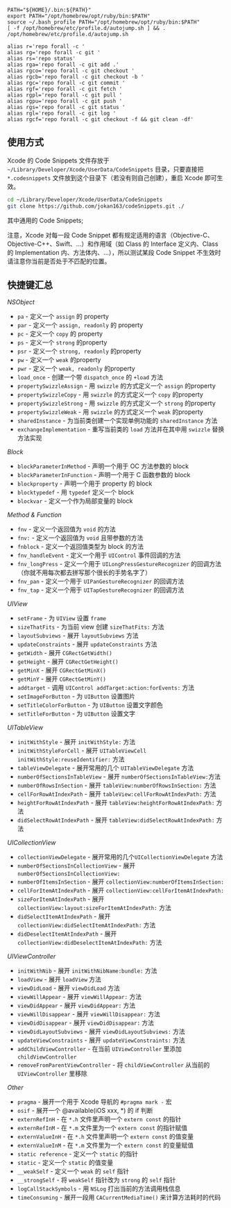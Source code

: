 ```
PATH="${HOME}/.bin:${PATH}"
export PATH="/opt/homebrew/opt/ruby/bin:$PATH"
source ~/.bash_profile PATH="/opt/homebrew/opt/ruby/bin:$PATH"
[ -f /opt/homebrew/etc/profile.d/autojump.sh ] && . /opt/homebrew/etc/profile.d/autojump.sh

alias r='repo forall -c '
alias rg='repo forall -c git '
alias rs='repo status'
alias rga='repo forall -c git add .'
alias rgco='repo forall -c git checkout '
alias rgcb='repo forall -c git checkout -b '
alias rgc='repo forall -c git commit '
alias rgf='repo forall -c git fetch '
alias rgpl='repo forall -c git pull '
alias rgpu='repo forall -c git push '
alias rgs='repo forall -c git status '
alias rgl='repo forall -c git log '
alias rgcf='repo forall -c git checkout -f && git clean -df'
```


## 使用方式
Xcode 的 Code Snippets 文件存放于 `~/Library/Developer/Xcode/UserData/CodeSnippets` 目录，只要直接把 `*.codesnippets` 文件放到这个目录下（若没有则自己创建），重启 Xcode 即可生效。

```bash
cd ~/Library/Developer/Xcode/UserData/CodeSnippets
git clone https://github.com/jokan163/codeSnippets.git ./
```

其中通用的 Code Snippets;

注意，Xcode 对每一段 Code Snippet 都有规定适用的语言（Objective-C、Objective-C++、Swift、...）和作用域（如 Class 的 Interface 定义内、Class 的 Implementation 内、方法体内、...），所以测试某段 Code Snippet 不生效时请注意你当前是否处于不匹配的位置。

## 快捷键汇总
*NSObject*
- `pa` - 定义一个 `assign` 的 property
- `par` - 定义一个 `assign, readonly` 的 property
- `pc` - 定义一个 `copy` 的 property
- `ps` - 定义一个 `strong` 的property
- `psr` - 定义一个 `strong, readonly` 的property
- `pw` - 定义一个 `weak` 的property
- `pwr` - 定义一个 `weak, readonly` 的property
- `load_once` - 创建一个带 `dispatch_once` 的 `+load` 方法
- `propertySwizzleAssign` - 用 `swizzle` 的方式定义一个 `assign` 的property
- `propertySwizzleCopy` - 用 `swizzle` 的方式定义一个 `copy` 的property
- `propertySwizzleStrong` - 用 `swizzle` 的方式定义一个 `strong` 的property
- `propertySwizzleWeak` - 用 `swizzle` 的方式定义一个 `weak` 的property
- `sharedInstance` - 为当前类创建一个实现单例功能的 `sharedInstance` 方法
- `exchangeImplementation` - 重写当前类的 `load` 方法并在其中用 `swizzle` 替换方法实现

*Block*
- `blockParameterInMethod` - 声明一个用于 OC 方法参数的 block
- `blockParameterInFunction` - 声明一个用于 C 函数参数的 block
- `blockproperty` - 声明一个用于 property 的 block
- `blocktypedef` - 用 `typedef` 定义一个 block
- `blockvar` - 定义一个作为局部变量的 block


*Method & Function*
- `fnv` - 定义一个返回值为 `void` 的方法
- `fnv:` - 定义一个返回值为 `void` 且带参数的方法
- `fnblock` - 定义一个返回值类型为 block 的方法
- `fnv_handleEvent` - 定义一个用于 `UIControl` 事件回调的方法
- `fnv_longPress` - 定义一个用于 `UILongPressGestureRecognizer` 的回调方法（你就不用每次都去拼写那个很长的手势名字了）
- `fnv_pan` - 定义一个用于 `UIPanGestureRecognizer` 的回调方法
- `fnv_tap` - 定义一个用于 `UITapGestureRecognizer` 的回调方法


*UIView*
- `setFrame` - 为 `UIView` 设置 `frame`
- `sizeThatFits` - 为当前 view 创建 `sizeThatFits:` 方法
- `layoutSubviews` - 展开 `layoutSubviews` 方法
- `updateConstraints` - 展开 `updateConstraints` 方法
- `getWidth` - 展开 `CGRectGetWidth()`
- `getHeight` - 展开 `CGRectGetHeight()`
- `getMinX` - 展开 `CGRectGetMinX()`
- `getMinY` - 展开 `CGRectGetMinY()`
- `addtarget` - 调用 `UIControl addTarget:action:forEvents:` 方法
- `setImageForButton` - 为 `UIButton` 设置图片
- `setTitleColorForButton` - 为 `UIButton` 设置文字颜色
- `setTitleForButton` - 为 `UIButton` 设置文字

*UITableView*
- `initWithStyle` - 展开 `initWithStyle:` 方法
- `initWithStyleForCell` - 展开 `UITableViewCell initWithStyle:reuseIdentifier:` 方法
- `tableViewDelegate` - 展开常用的几个 `UITableViewDelegate` 方法
- `numberOfSectionsInTableView` - 展开 `numberOfSectionsInTableView:`方法
- `numberOfRowsInSection` - 展开 `tableView:numberOfRowsInSection:` 方法
- `cellForRowAtIndexPath` - 展开 `tableView:cellForRowAtIndexPath:` 方法
- `heightForRowAtIndexPath` - 展开 `tableView:heightForRowAtIndexPath:` 方法
- `didSelectRowAtIndexPath` - 展开 `tableView:didSelectRowAtIndexPath:` 方法


*UICollectionView*
- `collectionViewDelegate` - 展开常用的几个`UICollectionViewDelegate` 方法
- `numberOfSectionsInCollectionView` - 展开 `numberOfSectionsInCollectionView:`
- `numberOfItemsInSection` - 展开 `collectionView:numberOfItemsInSection:`
- `cellForItemAtIndexPath` - 展开 `collectionView:cellForItemAtIndexPath:`
- `sizeForItemAtIndexPath` - 展开 `collectionView:layout:sizeForItemAtIndexPath:` 方法
- `didSelectItemAtIndexPath` - 展开 `collectionView:didSelectItemAtIndexPath:` 方法
- `didDeselectItemAtIndexPath` - 展开 `collectionView:didDeselectItemAtIndexPath:` 方法


*UIViewController*
- `initWithNib` - 展开 `initWithNibName:bundle:` 方法
- `loadView` - 展开 `loadView` 方法
- `viewDidLoad` - 展开 `viewDidLoad` 方法
- `viewWillAppear` - 展开 `viewWillAppear:` 方法
- `viewDidAppear` - 展开 `viewDidAppear:` 方法
- `viewWillDisappear` - 展开 `viewWillDisappear:` 方法
- `viewDidDisappear` - 展开 `viewDidDisappear:` 方法
- `viewDidLayoutSubviews` - 展开 `viewDidLayoutSubviews:` 方法
- `updateViewConstraints` - 展开 `updateViewConstraints:` 方法
- `addChildViewController` - 在当前 `UIViewController` 里添加 `childViewController`
- `removeFromParentViewController` - 将 `childViewController` 从当前的 `UIViewController` 里移除

*Other*
- `pragma` - 展开一个用于 Xcode 导航的 `#pragma mark -` 宏
- `osif` - 展开一个 @available(iOS xxx, \*) 的 if 判断
- `externRefInH` - 在 `*.h` 文件里声明一个 `extern const` 的指针
- `externRefInM` - 在 `*.m` 文件里为一个 `extern const` 的指针赋值
- `externValueInH` - 在 `*.h` 文件里声明一个 `extern const` 的值变量
- `externValueInM` - 在 `*.m` 文件里为一个 `extern const` 的变量赋值
- `static reference` - 定义一个 `static` 的指针
- `static` - 定义一个 `static` 的值变量
- `__weakSelf` - 定义一个 `weak` 的 `self` 指针
- `__strongSelf` - 将 `weakSelf` 指针改为 `strong` 的 `self` 指针
- `logCallStackSymbols` - 用 `NSLog` 打出当前的方法调用栈信息
- `timeConsuming` - 展开一段用 `CACurrentMediaTime()` 来计算方法耗时的代码


